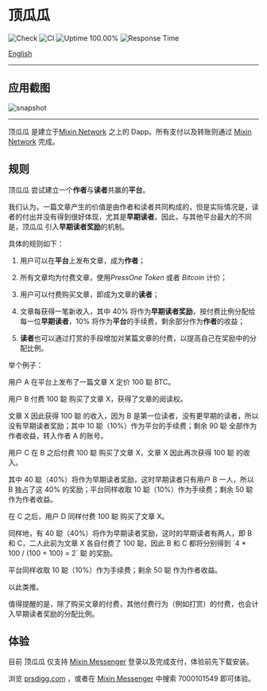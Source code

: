 # 顶瓜瓜

![Check](https://github.com/baizhiheizi/prsdigg/workflows/Check/badge.svg) ![CI](https://github.com/baizhiheizi/prsdigg/workflows/CI/badge.svg) ![Uptime 100.00%](https://img.shields.io/endpoint?url=https%3A%2F%2Fraw.githubusercontent.com%2Fbaizhiheizi%2Fupptime%2Fmaster%2Fapi%2Fprs-digg%2Fuptime.json) ![Response Time](https://img.shields.io/endpoint?url=https%3A%2F%2Fraw.githubusercontent.com%2Fbaizhiheizi%2Fupptime%2Fmaster%2Fapi%2Fprs-digg%2Fresponse-time.json)

[English](README.md)

---

## 应用截图

![snapshot](snapshot.png)

---

顶瓜瓜 是建立于[Mixin Network](https://mixin.one) 之上的 Dapp。所有支付以及转账则通过 [Mixin Network](https://mixin.one) 完成。

## 规则

顶瓜瓜 尝试建立一个**作者**与**读者**共赢的**平台**。

我们认为，一篇文章产生的价值是由作者和读者共同构成的，但是实际情况是，读者的付出并没有得到很好体现，尤其是**早期读者**。因此，与其他平台最大的不同是，顶瓜瓜 引入**早期读者奖励**的机制。

具体的规则如下：

1. 用户可以在**平台**上发布文章，成为**作者**；

2. 所有文章均为付费文章，使用*PressOne Token* 或者 *Bitcoin* 计价；

3. 用户可以付费购买文章，即成为文章的**读者**；

4. 文章每获得一笔新收入，其中 40% 将作为**早期读者奖励**，按付费比例分配给每一位**早期读者**，10% 将作为**平台**的手续费，剩余部分作为**作者**的收益；

5. **读者**也可以通过打赏的手段增加对某篇文章的付费，以提高自己在奖励中的分配比例。

举个例子：

用户 A 在平台上发布了一篇文章 X 定价 100 聪 BTC。

用户 B 付费 100 聪 购买了文章 X，获得了文章的阅读权。

文章 X 因此获得 100 聪 的收入，因为 B 是第一位读者，没有更早期的读者，所以没有早期读者奖励；其中 10 聪（10%）作为平台的手续费；剩余 90 聪 全部作为作者收益，转入作者 A 的账号。

用户 C 在 B 之后付费 100 聪 购买了文章 X，文章 X 因此再次获得 100 聪 的收入。

其中 40 聪（40%）将作为早期读者奖励，这时早期读者只有用户 B 一人，所以 B 独占了这 40% 的奖励；平台同样收取 10 聪（10%）作为手续费；剩余 50 聪 作为作者收益。

在 C 之后，用户 D 同样付费 100 聪 购买了文章 X。

同样地，有 40 聪（40%）将作为早期读者奖励，这时的早期读者有两人，即 B 和 C，二人此前为文章 X 各自付费了 100 聪，因此 B 和 C 都将分别得到 \`4 * 100 / (100 + 100) = 2\` 聪 的奖励。

平台同样收取 10 聪（10%）作为手续费；剩余 50 聪 作为作者收益。

以此类推。

值得提醒的是，除了购买文章的付费，其他付费行为（例如打赏）的付费，也会计入早期读者奖励的分配比例。

## 体验

目前 顶瓜瓜 仅支持 [Mixin Messenger](https://mixin.one/messenger) 登录以及完成支付，体验前先下载安装。

浏览 [prsdigg.com](https://prsdigg.com) ，或者在 [Mixin Messenger](https://mixin.one/messenger) 中搜索 7000101549 即可体验。

